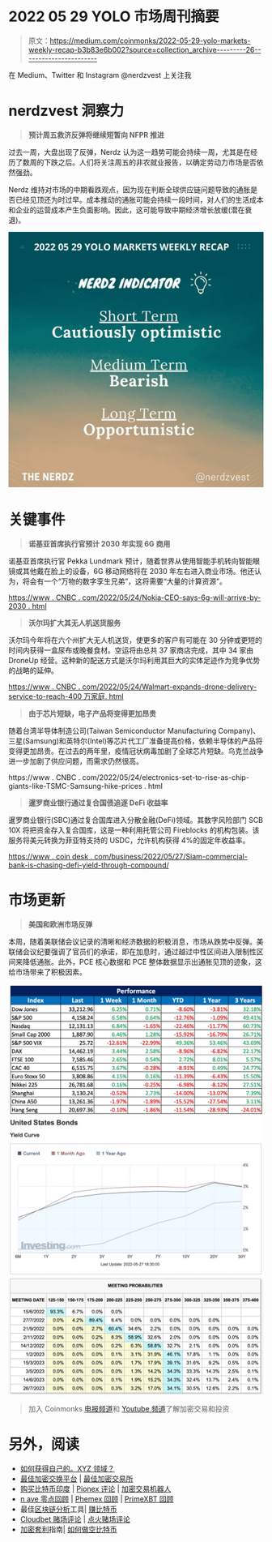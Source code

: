 # 2022 05 29 YOLO 市场周刊摘要

> 原文：<https://medium.com/coinmonks/2022-05-29-yolo-markets-weekly-recap-b3b83e6b002?source=collection_archive---------26----------------------->

在 Medium、Twitter 和 Instagram @nerdzvest 上关注我

# nerdzvest 洞察力

> **预计周五救济反弹将继续短暂向 NFPR 推进**

过去一周，大盘出现了反弹，Nerdz 认为这一趋势可能会持续一周，尤其是在经历了数周的下跌之后。人们将关注周五的非农就业报告，以确定劳动力市场是否依然强劲。

Nerdz 维持对市场的中期看跌观点，因为现在判断全球供应链问题导致的通胀是否已经见顶还为时过早。成本推动的通胀可能会持续一段时间，对人们的生活成本和企业的运营成本产生负面影响。因此，这可能导致中期经济增长放缓(潜在衰退)。

![](img/3c52e687a8843423f62c59f47f2ea447.png)

# 关键事件

> **诺基亚首席执行官预计 2030 年实现 6G 商用**

诺基亚首席执行官 Pekka Lundmark 预计，随着世界从使用智能手机转向智能眼镜或其他戴在脸上的设备，6G 移动网络将在 2030 年左右进入商业市场。他还认为，将会有一个“万物的数字孪生兄弟”，这将需要“大量的计算资源”。

[https://www . CNBC . com/2022/05/24/Nokia-CEO-says-6g-will-arrive-by-2030 . html](https://www.cnbc.com/2022/05/24/nokia-ceo-says-6g-will-arrive-by-2030.html)

> **沃尔玛扩大其无人机送货服务**

沃尔玛今年将在六个州扩大无人机送货，使更多的客户有可能在 30 分钟或更短的时间内获得一盒尿布或晚餐食材。空运将由总共 37 家商店完成，其中 34 家由 DroneUp 经营。这种新的配送方式是沃尔玛利用其巨大的实体足迹作为竞争优势的战略的延伸。

[https://www . CNBC . com/2022/05/24/Walmart-expands-drone-delivery-service-to-reach-400 万家庭. html](https://www.cnbc.com/2022/05/24/walmart-expands-drone-delivery-service-to-reach-4-million-households.html)

> **由于芯片短缺，电子产品将变得更加昂贵**

随着台湾半导体制造公司(Taiwan Semiconductor Manufacturing Company)、三星(Samsung)和英特尔(Intel)等芯片代工厂准备提高价格，依赖半导体的产品将变得更加昂贵。在过去的两年里，疫情冠状病毒加剧了全球芯片短缺。乌克兰战争进一步加剧了供应问题，而需求仍然很高。

https://www . CNBC . com/2022/05/24/electronics-set-to-rise-as-chip-giants-like-TSMC-Samsung-hike-prices . html

> **暹罗商业银行通过复合国债追逐 DeFi 收益率**

暹罗商业银行(SBC)通过复合国库进入分散金融(DeFi)领域。其数字风险部门 SCB 10X 将把资金存入复合国库，这是一种利用托管公司 Fireblocks 的机构包装。该服务将美元转换为菲亚特支持的 USDC，允许机构获得 4%的固定年收益率。

[https://www . coin desk . com/business/2022/05/27/Siam-commercial-bank-is-chasing-defi-yield-through-compound/](https://www.coindesk.com/business/2022/05/27/siam-commercial-bank-is-chasing-defi-yield-through-compound/)

# 市场更新

> **美国和欧洲市场反弹**

本周，随着美联储会议记录的清晰和经济数据的积极消息，市场从跌势中反弹。美联储会议纪要强调了官员们的承诺，即在加息时，通过越过中性区间进入限制性区间来降低通胀。此外，PCE 核心数据和 PCE 整体数据显示出通胀见顶的迹象，这给市场带来了积极因素。

![](img/67c52e9e77ef9b46ec4e66e8dbf177cd.png)![](img/3090a09b60eb5a23045fd3bde992f1df.png)![](img/a00fdd5dcdc05a135c1c280276861756.png)

> 加入 Coinmonks [电报频道](https://t.me/coincodecap)和 [Youtube 频道](https://www.youtube.com/c/coinmonks/videos)了解加密交易和投资

# 另外，阅读

*   [如何获得自己的。XYZ 领域？](https://coincodecap.com/xyz-domain)
*   [最佳加密交换平台](https://coincodecap.com/best-crypto-swap-platforms) | [最佳加密交易所](https://coincodecap.com/crypto-exchange)
*   [购买比特币印度](/coinmonks/buy-bitcoin-in-india-feb50ddfef94) | [Pionex 评论](/coinmonks/pionex-review-exchange-with-crypto-trading-bot-1e459d0191ea) | [加密交易机器人](/coinmonks/crypto-trading-bot-c2ffce8acb2a)
*   [n ave 零点回顾](/coinmonks/ngrave-zero-review-c465cf8307fc) | [Phemex 回顾](/coinmonks/phemex-review-4cfba0b49e28) | [PrimeXBT 回顾](/coinmonks/primexbt-review-88e0815be858)
*   最佳[区块链分析](https://bitquery.io/blog/best-blockchain-analysis-tools-and-software)工具| [赚比特币](/coinmonks/earn-bitcoin-6e8bd3c592d9)
*   [Cloudbet 赌场评论](https://coincodecap.com/cloudbet-casino-review) | [点火赌场评论](https://coincodecap.com/ignition-casino-review)
*   [加密套利](/coinmonks/crypto-arbitrage-guide-how-to-make-money-as-a-beginner-62bfe5c868f6)指南| [如何做空比特币](/coinmonks/how-to-short-bitcoin-568a2d0b4ae5)